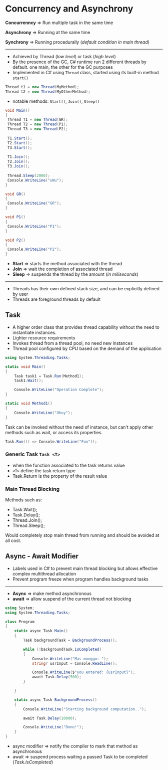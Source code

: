 # Concurrency and Asynchrony

  **Concurrenncy** => Run multiple task in the same time

  **Asynchrony** => Running at the same time

  **Synchrony** => Running procedurally (_default condition in main thread_)

  ---

- Achieved by Thread (_low level_) or task (_high level_)
- By the presence of the GC, C# runtime run 2 different threads by default. one main, the other for the GC purposes
- Implemented in C# using `Thread` class, started using its built-in method `start()`

```csharp
Thread t1 = new Thread(MyMethod);
Thread t2 = new Thread(MyOtherMethod);
```

- notable methods: `Start()`, `Join()`, `Sleep()`

```csharp
void Main()
{
 Thread T1 = new Thread(GR);
 Thread T2 = new Thread(P1);
 Thread T3 = new Thread(P2);
 
 T1.Start();
 T2.Start();
 T3.Start();
 
 T1.Join();
 T2.Join();
 T3.Join();
 
 Thread.Sleep(2000);
 Console.WriteLine("uWu");
}

void GR()
{
 Console.WriteLine("GR");
}

void P1()
{
 Console.WriteLine("P1");
}

void P2()
{
 Console.WriteLine("P2");
}
```

- **Start** => starts the method associated with the thread
- **Join** => wait the completion of associated thread
- **Sleep** => suspends the thread by the amount (_in miliseconds_)
  
---

- Threads has their own defined stack size, and can be explicitly defined by user
- Threads are foreground threads by default

## Task

- A higher order class that provides thread capability without the need to instantiate instances.
- Lighter resource requirements
- Invokes thread from a thread pool, no need new instances
- Thread pool configured by CPU based on the demand of the application

```csharp
using System.Threading.Tasks;

static void Main()
{
    Task task1 = Task.Run(Method1);
    task1.Wait();

    Console.WriteLine("Operation Complete");
}

static void Method1()
{
    Console.WriteLine("Uhuy");
}
```

Task can be invoked without the need of instance, but can't apply other methods such as wait, or access its properties.

```cs
Task.Run(() => Console.WriteLine("Foo"));
```

### Generic Task `Task <T>`

- when the function associated to the task returns value
- `<T>` define the task return type
- Task.Return is the property of the result value

### Main Thread Blocking

Methods such as:

- Task.Wait();
- Task.Delay();
- Thread.Join();
- Thread.Sleep();

Would completely stop main thread from running and should be avoided at all cost.

## Async - Await Modifier

- Labels used in C# to prevent main thread blocking but allows effective complex multithread allocation
- Prevent program freeze when program handles background tasks
  
---

- **Async** => make method asynchronous
- **await** => allow suspend of the current thread not blocking

```cs
using System;
using System.Threading.Tasks;

class Program
{
    static async Task Main()
    {
        Task backgroundTask = BackgroundProcess();

        while (!backgroundTask.IsCompleted)
        {
            Console.WriteLine("Mas monggo: ");
            string? usrInput = Console.ReadLine();

            Console.WriteLine($"you entered: {usrInput}");
            await Task.Delay(500);
        }

    }

    static async Task BackgroundProcess()
    {
        Console.WriteLine("Starting background computation..");

        await Task.Delay(10000);

        Console.WriteLine("Done!");
    }
}
```

- async modifier => notify the compiler to mark that method as asynchronous
- await => suspend process waiting a passed Task to be completed (_Task.IsCompleted_)
